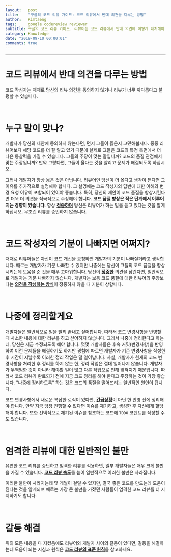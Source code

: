 ```yaml
---
layout:   post
title:    "구글의 코드 리뷰 가이드: 코드 리뷰에서 반대 의견을 다루는 방법"
author:   Kimtaeng
tags: 	  google codereview reviewer
subtitle: 구글의 코드 리뷰 가이드. 리뷰어는 코드 리뷰에서 반대 의견에 어떻게 대처해야 할까?
category: Knowledge
date: "2019-09-10 00:00:01"
comments: true
---
```


<hr/>

# 코드 리뷰에서 반대 의견을 다루는 방법

코드 작성자는 때때로 당신의 리뷰 의견을 동의하지 않거나 리뷰가 너무 까다롭다고 불평할 수 있습니다.

<br/>

# 누구 말이 맞나?

개발자가 당신의 제안에 동의하지 않는다면, 먼저 그들이 옳은지 고민해봅시다. 종종 리뷰어보다 해당 코드를 더 잘 알고 있기 때문에
실제로 그들은 코드의 특정 측면에서 더 나은 통찰력을 가질 수 있습니다. 그들의 주장이 맞는 말입니까? 코드의 품질 관점에서
맞는 주장입니까? 만약 그렇다면, 그들이 옳다는 것을 알리고 문제가 해결되도록 하십시오.

그러나 개발자가 항상 옳은 것은 아닙니다. 리뷰어인 당신이 더 옳다고 생각이 든다면 그 이유를 추가적으로 설명해야 합니다.
그 설명에는 코드 작성자의 답변에 대한 이해와 변경 요청 이유이 포함되어 있어야 좋습니다. 특히, 당신의 제안이 코드 품질을
향상시킨다면 더욱 더 의견을 적극적으로 주장해야 합니다. **코드 품질 향상은 작은 단계에서 이루어지는 경향이 있습니다.**
항상 <a href="/post/how-to-write-code-review#정중하게"><b>정중하며</b></a> 당신은 리뷰어가 하는 말을 듣고 있다는 것을 알게 하십시오.
무조건 리뷰를 승인하지 않습니다.

<br/>

# 코드 작성자의 기분이 나빠지면 어쩌지?

때때로 리뷰어들은 자신이 코드 개선을 요청하면 개발자의 기분이 나빠질거라고 생각합니다. 때로는 개발자가 기분 나빠할 수 있지만
나중에는 당신이 그들의 코드 품질을 향상시키는데 도움을 준 것을 매우 고마워합니다.
당신이 <a href="/post/how-to-write-code-review#정중하게"><b>정중한</b></a> 의견을 남긴다면,
일반적으로 개발자는 기분 나빠하지 않습니다. 개발자는 보통 코드 품질에 대한 리뷰어의 주장보다는
<a href="/post/how-to-write-code-review"><b>의견을 작성하는 방식</b></a>이 정중하지 않을 때 기분이 상합니다.

<br/>

# 나중에 정리할게요

개발자들은 일반적으로 일을 빨리 끝내고 싶어합니다. 따라서 코드 변경사항을 반영할 때 사소한 내용에 대한 리뷰를 하고 싶어하지
않습니다. 그래서 나중에 정리한다고 하는데, 당신은 지금 수정되도록 해야 합니다.
몇몇 개발자들은 후속 커밋(변경사항)을 반영하여 이런 문제들을 해결하기도 하지만 경험에 따르면 개발자가 기존 변경사항을 작성한 후
시간이 지날수록 이러한 정리 작업은 덜 일어납니다. 사실, 개발자가 현재의 코드 변경사항을 처리한 후 정리를 하지 않는 한,
정리 작업은 절대 일어나지 않습니다. 개발자가 무책임한 것이 아니라 해야할 일이 많고 다른 작업으로 인해 잊혀지기 때문입니다.
따라서 코드 리뷰가 완료되기 전에 지금 코드 정리를 해야 한다고 주장하는 것이 가장 좋습니다. "나중에 정리하도록" 하는 것은
코드의 품질을 떨어뜨리는 일반적인 원인이 됩니다.

코드 변경사항에서 새로운 복잡한 로직이 있다면, <a href="/post/what-is-an-emergency"><b>긴급상황</b></a>이 아닌 한
반영 전에 정리해야 합니다. 만약 지금 당장 진행할 수 없다면 이슈를 제기하고, 생성한 후 자신에게 할당해야 합니다.
또한 선택적으로 제기된 이슈를 참조하는 코드에 ```TODO``` 코멘트를 작성할 수도 있습니다. 

<br/>

# 엄격한 리뷰에 대한 일반적인 불만

유연한 코드 리뷰를 중단하고 엄격한 리뷰를 적용하면, 일부 개발자들은 매우 크게 불만을 가질 수 있습니다.
<a href="/post/speed-of-code-reviews"><b>코드 리뷰 속도</b></a>를 높이 일반적으로 이러한 불만은 사라집니다.

이러한 불만이 사라지는데 몇 개월이 걸릴 수 있지만, 결국 좋은 코드를 만드는데 도움이 된다는 것을 알게되며
때로는 가장 큰 불만을 가졌던 사람들이 엄격한 코드 리뷰를 더 지지하기도 합니다.

<br/>

# 갈등 해결

위의 모든 내용을 다 지켰음에도 리뷰어와 개발자 사이의 갈등이 있다면, 갈등을 해결하는데 도움이 되는 지침과 원칙은
<a href="/post/the-standard-of-code-review"><b>코드 리뷰의 표준 원칙</b></a>을 참고하세요.